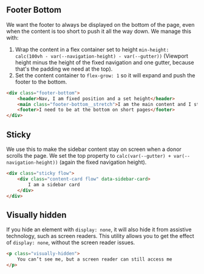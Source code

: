 ## Footer Bottom

We want the footer to always be displayed on the bottom of the page, even when the content is too short to push it all the way down. We manage this with:

1. Wrap the content in a flex container set to height `min-height: calc(100vh - var(--navigation-height) - var(--gutter))` (Viewport height minus the height of the fixed navigation and one gutter, because that's the padding we need at the top). 
2. Set the content container to `flex-grow: 1` so it will expand and push the footer to the bottom.

```html
<div class="footer-bottom">
    <header>Nav, I am fixed position and a set height</header>
    <main class="footer-bottom__stretch">I am the main content and I stretch</main>
    <footer>I need to be at the bottom on short pages</footer>
</div>
```

## Sticky

We use this to make the sidebar content stay on screen when a donor scrolls the page. We set the top property to `calc(var(--gutter) + var(--navigation-height))` (again the fixed navigation height).

```html
<div class="sticky flow">
    <div class="content-card flow" data-sidebar-card>
        I am a sidebar card
    </div>
</div>
```

## Visually hidden

If you hide an element with `display: none`, it will also hide it from assistive  technology, such as screen readers. This utility allows you to get the effect of `display: none`, without the screen reader issues.

```html
<p class="visually-hidden">
    You can’t see me, but a screen reader can still access me
</p>
```
